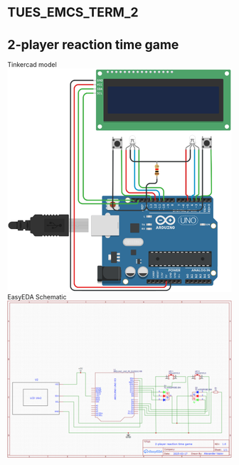 # TUES_EMCS_TERM_2

# 2-player reaction time game

Tinkercad model
![Tinkercad model](https://github.com/AlexanderVazov/TUES_EMCS_TERM_2/blob/main/2-player%20reaction%20time%20game/img/Tinkercad.png)
EasyEDA Schematic
![Schematic](https://github.com/AlexanderVazov/TUES_EMCS_TERM_2/blob/main/2-player%20reaction%20time%20game/img/Schematic.png)
